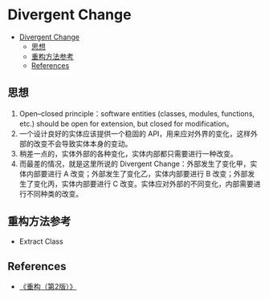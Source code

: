 # Divergent Change


<!-- TOC -->

- [Divergent Change](#divergent-change)
    - [思想](#思想)
    - [重构方法参考](#重构方法参考)
    - [References](#references)

<!-- /TOC -->


## 思想
1. Open–closed principle：software entities (classes, modules, functions, etc.) should be open for extension, but closed for modification。
2. 一个设计良好的实体应该提供一个稳固的 API，用来应对外界的变化，这样外部的改变不会导致实体本身的变动。
3. 稍差一点的，实体外部的各种变化，实体内部都只需要进行一种改变。
4. 而最差的情况，就是这里所说的 Divergent Change：外部发生了变化甲，实体内部要进行 A 改变；外部发生了变化乙，实体内部要进行 B 改变；外部发生了变化丙，实体内部要进行 C 改变。实体应对外部的不同变化，内部需要进行不同种类的改变。


## 重构方法参考
* Extract Class


## References
* [《重构（第2版）》](https://book.douban.com/subject/33400354/)

